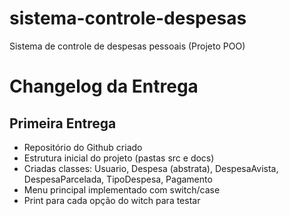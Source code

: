 # sistema-controle-despesas
Sistema de controle de despesas pessoais  (Projeto POO)

# Changelog da Entrega

## Primeira Entrega
- Repositório do Github criado
- Estrutura inicial do projeto (pastas src e docs)
- Criadas classes: Usuario, Despesa (abstrata), DespesaAvista, DespesaParcelada, TipoDespesa, Pagamento
- Menu principal implementado com switch/case
- Print para cada opção do witch para testar
